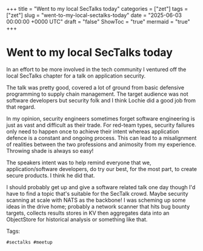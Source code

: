 +++
title = "Went to my local SecTalks today"
categories = ["zet"]
tags = ["zet"]
slug = "went-to-my-local-sectalks-today"
date = "2025-06-03 00:00:00 +0000 UTC"
draft = "false"
ShowToc = "true"
mermaid = "true"
+++

# Went to my local SecTalks today

In an effort to be more involved in the tech community I ventured off the local SecTalks chapter for a talk on application security.

The talk was pretty good, covered a lot of ground from basic defensive programming to supply chain management. The target audience was not software developers but security folk and I think Lochie did a good job from that regard.

In my opinion, security engineers sometimes forget software engineering is just as vast and difficult as their trade. For red-team types, security failures only need to happen once to achieve their intent whereas application defence is a constant and ongoing process. This can lead to a misalignment of realities between the two professions and animosity from my experience. Throwing shade is always so easy!

The speakers intent was to help remind everyone that we, application/software developers, do try our best, for the most part, to create secure products. I think he did that.

I should probably get up and give a software related talk one day though I'd have to find a topic that's suitable for the SecTalk crowd. Maybe security scanning at scale with NATS as the backbone! I was scheming up some ideas in the drive home; probably a network scanner that hits bug bounty targets, collects results stores in KV then aggregates data into an ObjectStore for historical analysis or something like that.

Tags:

    #sectalks #meetup
